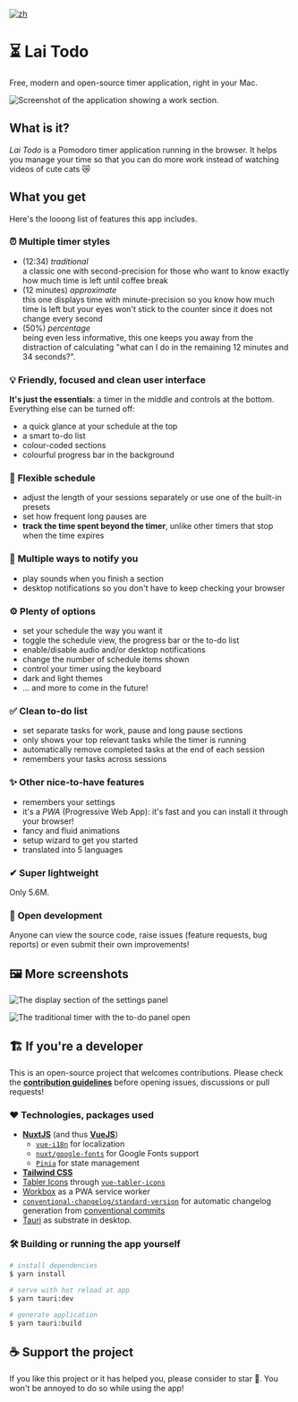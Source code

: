 [![zh](https://img.shields.io/badge/lang-zh-red.svg)](./README.md)

# ⏳ Lai Todo

Free, modern and open-source timer application, right in your Mac.

![Screenshot of the application showing a work section.](./public/assets/img/ProductImg_Default.png)

## What is it?

_Lai Todo_ is a Pomodoro timer application running in the browser. It helps you manage your time so that you can do more work instead of watching videos of cute cats 😿

## What you get

Here's the looong list of features this app includes.

### ⏰ **Multiple timer styles**

- (12:34) _traditional_ <br> a classic one with second-precision for those who want to know exactly how much time is left until coffee break
- (12 minutes) _approximate_ <br> this one displays time with minute-precision so you know how much time is left but your eyes won't stick to the counter since it does not change every second
- (50%) _percentage_ <br> being even less informative, this one keeps you away from the distraction of calculating "what can I do in the remaining 12 minutes and 34 seconds?".

### 💡 **Friendly, focused and clean user interface**

**It's just the essentials**: a timer in the middle and controls at the bottom. Everything else can be turned off:

- a quick glance at your schedule at the top
- a smart to-do list
- colour-coded sections
- colourful progress bar in the background

### 📑 **Flexible schedule**

- adjust the length of your sessions separately or use one of the built-in presets
- set how frequent long pauses are
- **track the time spent beyond the timer**, unlike other timers that stop when the time expires

### 🎵 **Multiple ways to notify you**

- play sounds when you finish a section
- desktop notifications so you don't have to keep checking your browser

### ⚙ **Plenty of options**

- set your schedule the way you want it
- toggle the schedule view, the progress bar or the to-do list
- enable/disable audio and/or desktop notifications
- change the number of schedule items shown
- control your timer using the keyboard
- dark and light themes
- ... and more to come in the future!

### ✅ **Clean to-do list**

- set separate tasks for work, pause and long pause sections
- only shows your top relevant tasks while the timer is running
- automatically remove completed tasks at the end of each session
- remembers your tasks across sessions

### ✨ **Other nice-to-have features**

- remembers your settings
- it's a _PWA_ (Progressive Web App): it's fast and you can install it through your browser!
- fancy and fluid animations
- setup wizard to get you started
- translated into 5 languages

### ✔ **Super lightweight**

Only 5.6M.

### 👋 **Open development**

Anyone can view the source code, raise issues (feature requests, bug reports) or even submit their own improvements!

## 🖼 More screenshots

![The display section of the settings panel](./public/assets/img/ProductImg_Settings.png)

![The traditional timer with the to-do panel open](./public/assets/img/ProductImg_TodoOpen.png)

## 🏗 If you're a developer

This is an open-source project that welcomes contributions. Please check the [**contribution guidelines**](./CONTRIBUTING.md) before opening issues, discussions or pull requests!

### ❤ Technologies, packages used

- [**NuxtJS**](https://nuxtjs.org/) (and thus [**VueJS**](https://vuejs.org/))
  - [`vue-i18n`](https://kazupon.github.io/vue-i18n/) for localization
  - [`nuxt/google-fonts`](https://github.com/nuxt-community/google-fonts-module) for Google Fonts support
  - [`Pinia`](https://pinia.vuejs.org/) for state management
- [**Tailwind CSS**](https://tailwindcss.com/)
- [Tabler Icons](https://tabler-icons.io/) through [`vue-tabler-icons`](https://github.com/alex-oleshkevich/vue-tabler-icons)
- [Workbox](https://github.com/GoogleChrome/workbox) as a PWA service worker
- [`conventional-changelog/standard-version`](https://github.com/conventional-changelog/standard-version) for automatic changelog generation from [conventional commits](https://www.conventionalcommits.org/en/v1.0.0/)
- [Tauri](https://tauri.app/) as substrate in desktop.

### 🛠 Building or running the app yourself

```bash
# install dependencies
$ yarn install

# serve with hot reload at app
$ yarn tauri:dev

# generate application
$ yarn tauri:build
```

## ☕ Support the project

If you like this project or it has helped you, please consider to star 🌟. You won't be annoyed to do so while using the app!
